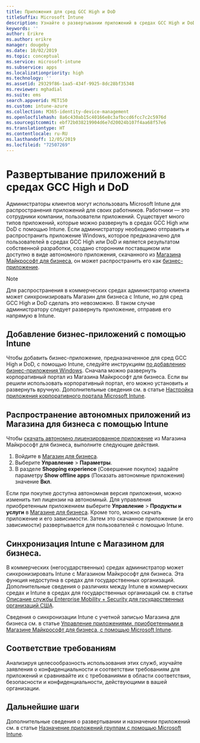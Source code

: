```yaml
---
title: Приложения для сред GCC High и DoD
titleSuffix: Microsoft Intune
description: Узнайте о развертывании приложений в средах GCC High и DoD с помощью Microsoft Intune.
keywords: ''
author: Erikre
ms.author: erikre
manager: dougeby
ms.date: 10/02/2019
ms.topic: conceptual
ms.service: microsoft-intune
ms.subservice: apps
ms.localizationpriority: high
ms.technology: ''
ms.assetid: 29329f86-1aa5-434f-9925-8dc28bf35348
ms.reviewer: mghadial
ms.suite: ems
search.appverid: MET150
ms.custom: intune-azure
ms.collection: M365-identity-device-management
ms.openlocfilehash: 8a6c430ab15c40166e8c3afbccd6fcc7c2c5976d
ms.sourcegitcommit: ebf72b038219904d6e7d20024b107f4aa68f57e6
ms.translationtype: HT
ms.contentlocale: ru-RU
ms.lasthandoff: 12/05/2019
ms.locfileid: "72507269"
---
```

# <a name="deploying-apps-using-intune-on-the-gcc-high-and-dod-environments"></a>Развертывание приложений в средах GCC High и DoD 

Администраторы клиентов могут использовать Microsoft Intune для распространения приложений для своих работников. Работники — это сотрудники компании, пользователи приложений. Существует много типов приложений, которые можно развернуть в средах GCC High или DoD с помощью Intune. Если администратору необходимо отправить и распространить приложение Windows, которое предназначено для пользователей в средах GCC High или DoD и является результатом собственной разработки, создано сторонним поставщиком или доступно в виде автономного приложения, скачанного из [Магазина Майкрософт для бизнеса](https://businessstore.microsoft.com/store), он может распространить его как [бизнес-приложение](apps-add.md#app-types-in-microsoft-intune).  

> [!NOTE]
> Для распространения в коммерческих средах администратор клиента может синхронизировать Магазин для бизнеса с Intune, но для сред GCC High и DoD сделать это невозможно. В таком случае администратору следует развернуть приложение, отправив его напрямую в Intune.  

## <a name="add-line-of-business-apps-using-intune"></a>Добавление бизнес-приложений с помощью Intune 

Чтобы добавить бизнес-приложение, предназначенное для сред GCC High и DoD, с помощью Intune, следуйте инструкциям [по добавлению бизнес-приложения Windows](lob-apps-windows.md). Сначала можно развернуть корпоративный портал из Магазина Майкрософт для бизнеса. Если вы решили использовать корпоративный портал, его можно установить и развернуть вручную. Дополнительные сведения см. в статье [Настройка приложения корпоративного портала Microsoft Intune](company-portal-app.md). 

## <a name="distribute-offline-apps-from-the-store-for-business-using-intune"></a>Распространение автономных приложений из Магазина для бизнеса с помощью Intune  

Чтобы [скачать автономно лицензированное приложение](https://docs.microsoft.com/microsoft-store/distribute-offline-apps#download-an-offline-licensed-app) из Магазина Майкрософт для бизнеса, выполните следующие действия. 

1. Войдите в [Магазин для бизнеса](https://businessstore.microsoft.com/).
2. Выберите **Управление** > **Параметры**.
3. В разделе **Shopping experience** (Совершение покупок) задайте параметру **Show offline apps** (Показать автономные приложения) значение **Вкл**.

Если при покупке доступна автономная версия приложения, можно изменить тип лицензии на автономный. Для управления приобретенным приложением выберите **Управление** > **Продукты и услуги** в [Магазине для бизнеса](https://businessstore.microsoft.com/). Кроме того, можно скачать приложение и его зависимости. Затем это скачанное приложение (и его зависимости) развертывается для пользователей с помощью Intune.  

## <a name="syncing-intune-to-the-store-for-business"></a>Синхронизация Intune с Магазином для бизнеса. 

В коммерческих (негосударственных) средах администратор может синхронизировать Intune с Магазином Майкрософт для бизнеса. Эта функция недоступна в средах для государственных организаций. Дополнительные сведения о различиях между Intune в коммерческих средах и Intune в средах для государственных организаций см. в статье [Описание службы Enterprise Mobility + Security для государственных организаций США](https://docs.microsoft.com/enterprise-mobility-security/solutions/ems-govt-service-description).  

Сведения о синхронизации Intune с учетной записью Магазина для бизнеса см. в статье [Управление приложениями, приобретенными в Магазине Майкрософт для бизнеса, с помощью Microsoft Intune](windows-store-for-business.md).  

## <a name="compliance"></a>Соответствие требованиям 

Анализируя целесообразность использования этих служб, изучайте заявления о конфиденциальности и соответствии требованиям для приложений и сравнивайте их с требованиями в области соответствия, безопасности и конфиденциальности, действующими в вашей организации.   

## <a name="next-steps"></a>Дальнейшие шаги

Дополнительные сведения о развертывании и назначении приложений см. в статье [Назначение приложений группам с помощью Microsoft Intune](apps-deploy.md).

 
